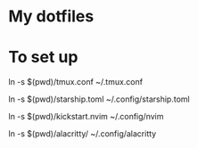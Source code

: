 # My dotfiles

# To set up

ln -s $(pwd)/tmux.conf ~/.tmux.conf

ln -s $(pwd)/starship.toml ~/.config/starship.toml

ln -s $(pwd)/kickstart.nvim ~/.config/nvim

ln -s $(pwd)/alacritty/ ~/.config/alacritty

